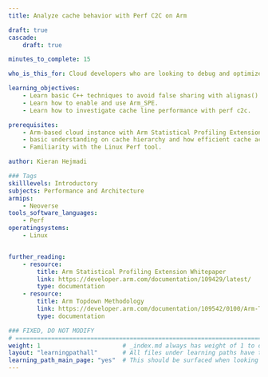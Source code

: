 ```yaml
---
title: Analyze cache behavior with Perf C2C on Arm

draft: true
cascade:
    draft: true

minutes_to_complete: 15

who_is_this_for: Cloud developers who are looking to debug and optimize cache access patterns on cloud servers with perf c2c. 

learning_objectives: 
    - Learn basic C++ techniques to avoid false sharing with alignas().
    - Learn how to enable and use Arm_SPE.
    - Learn how to investigate cache line performance with perf c2c.

prerequisites:
    - Arm-based cloud instance with Arm Statistical Profiling Extension support.
    - basic understanding on cache hierarchy and how efficient cache accessing impact performance..
    - Familiarity with the Linux Perf tool.

author: Kieran Hejmadi

### Tags
skilllevels: Introductory
subjects: Performance and Architecture
armips:
    - Neoverse
tools_software_languages:
    - Perf
operatingsystems:
    - Linux


further_reading:
    - resource:
        title: Arm Statistical Profiling Extension Whitepaper
        link: https://developer.arm.com/documentation/109429/latest/
        type: documentation
    - resource:
        title: Arm Topdown Methodology 
        link: https://developer.arm.com/documentation/109542/0100/Arm-Topdown-methodology
        type: documentation

### FIXED, DO NOT MODIFY
# ================================================================================
weight: 1                       # _index.md always has weight of 1 to order correctly
layout: "learningpathall"       # All files under learning paths have this same wrapper
learning_path_main_page: "yes"  # This should be surfaced when looking for related content. Only set for _index.md of learning path content.
---
```

